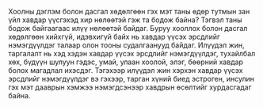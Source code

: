 Хоолны дэглэм болон дасгал хөдөлгөөн гэх мэт таны өдөр тутмын зан үйл хавдар үүсгэхэд хир нөлөөтэй гэж та бодож байна? Тэгвэл таны бодож байгаагаас илүү нөлөөтэй байдаг. Буруу хооллох болон дасгал хөдөлгөөн хийхгүй, идэвхигүй байх нь хавдар үүсэх эрсдлийг нэмэгдүүлдэг талаар олон тооны судалгаанууд байдаг. Илүүдэл жин, таргалалт нь хэд хэдэн хавдар үүсэх эрсдлийг нэмэгдүүлдэг, тухайлбал хөх, бүдүүн шулуун гэдэс, умай, улаан хоолой, элэг, бөөрний хавдар болох магадлал ихэсдэг. Тэгэхээр илүүдэл жин хэрхэн хавдар үүсэх эрсдлийг нэмэгдүүлдэг вэ гэхээр, тарган хүний биед эстроген, инсулин гэх мэт дааврын хэмжээ нэмэгдсэнээр хавдрын өсөлтийг хурдасгадаг байна.
